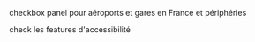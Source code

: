 checkbox panel pour aéroports et gares en France et périphéries

check les features d'accessibilité
